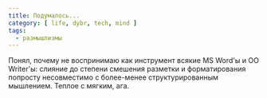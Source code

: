 ```yaml
---
title: Подумалось...
category: [ life, dybr, tech, mind ]
tags:
  - размышлизмы
---
```

Понял, почему не воспринимаю как инструмент всякие MS Word'ы и OO Writer'ы: слияние до степени смешения
разметки и форматирования попросту несовместимо с более-менее структурированным мышлением. Теплое с мягким, ага.
